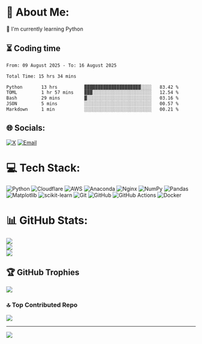 # 💫 About Me:
🌱 I'm currently learning Python<br>

## ⏳ Coding time
<!--START_SECTION:waka-->

```txt
From: 09 August 2025 - To: 16 August 2025

Total Time: 15 hrs 34 mins

Python       13 hrs          ▓▓▓▓▓▓▓▓▓▓▓▓▓▓▓▓▓▓▓▓▓░░░░   83.42 %
TOML         1 hr 57 mins    ▓▓▓░░░░░░░░░░░░░░░░░░░░░░   12.54 %
Bash         29 mins         ▓░░░░░░░░░░░░░░░░░░░░░░░░   03.16 %
JSON         5 mins          ░░░░░░░░░░░░░░░░░░░░░░░░░   00.57 %
Markdown     1 min           ░░░░░░░░░░░░░░░░░░░░░░░░░   00.21 %
```

<!--END_SECTION:waka-->

## 🌐 Socials:
[![X](https://img.shields.io/badge/X-black.svg?logo=X&logoColor=white)](https://x.com/liu_xyz15)
[![Email](https://img.shields.io/badge/Email-D14836?logo=gmail&logoColor=white)](mailto:xyz.liu15@gmail.com)


# 💻 Tech Stack:
![Python](https://img.shields.io/badge/python-3670A0?style=flat&logo=python&logoColor=ffdd54)
![Cloudflare](https://img.shields.io/badge/Cloudflare-F38020?style=flat&logo=Cloudflare&logoColor=white)
![AWS](https://img.shields.io/badge/AWS-%23FF9900.svg?style=flat&logo=amazon-aws&logoColor=white)
![Anaconda](https://img.shields.io/badge/Anaconda-%2344A833.svg?style=flat&logo=anaconda&logoColor=white)
![Nginx](https://img.shields.io/badge/nginx-%23009639.svg?style=flat&logo=nginx&logoColor=white)
![NumPy](https://img.shields.io/badge/numpy-%23013243.svg?style=flat&logo=numpy&logoColor=white)
![Pandas](https://img.shields.io/badge/pandas-%23150458.svg?style=flat&logo=pandas&logoColor=white)
![Matplotlib](https://img.shields.io/badge/Matplotlib-%23ffffff.svg?style=flat&logo=Matplotlib&logoColor=black)
![scikit-learn](https://img.shields.io/badge/scikit--learn-%23F7931E.svg?style=flat&logo=scikit-learn&logoColor=white)
![Git](https://img.shields.io/badge/git-%23F05033.svg?style=flat&logo=git&logoColor=white)
![GitHub](https://img.shields.io/badge/github-%23121011.svg?style=flat&logo=github&logoColor=white)
![GitHub Actions](https://img.shields.io/badge/github%20actions-%232671E5.svg?style=flat&logo=githubactions&logoColor=white)
![Docker](https://img.shields.io/badge/docker-%230db7ed.svg?style=flat&logo=docker&logoColor=white)

# 📊 GitHub Stats:
![](https://github-readme-stats.vercel.app/api?username=xyz-liu15&theme=react&hide_border=false&include_all_commits=true&count_private=true)<br/>
![](https://nirzak-streak-stats.vercel.app/?user=xyz-liu15&theme=react&hide_border=false)<br/>
![](https://github-readme-stats.vercel.app/api/top-langs/?username=xyz-liu15&theme=react&hide_border=false&include_all_commits=true&count_private=true&layout=compact)

## 🏆 GitHub Trophies
![](https://github-profile-trophy.vercel.app/?username=xyz-liu15&theme=dark&no-frame=false&no-bg=true&margin-w=4)

### 🔝 Top Contributed Repo
![](https://github-contributor-stats.vercel.app/api?username=xyz-liu15&limit=5&theme=dark&combine_all_yearly_contributions=true)

---
[![](https://visitcount.itsvg.in/api?id=xyz-liu15&icon=9&color=0)](https://visitcount.itsvg.in)

<!-- Proudly created with GPRM (https://gprm.itsvg.in) -->
